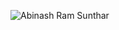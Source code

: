 <img src="https://abinash.com.au/cover.png"
     alt="Abinash Ram Sunthar"
     style="float: left; margin-right: 10px;" />
